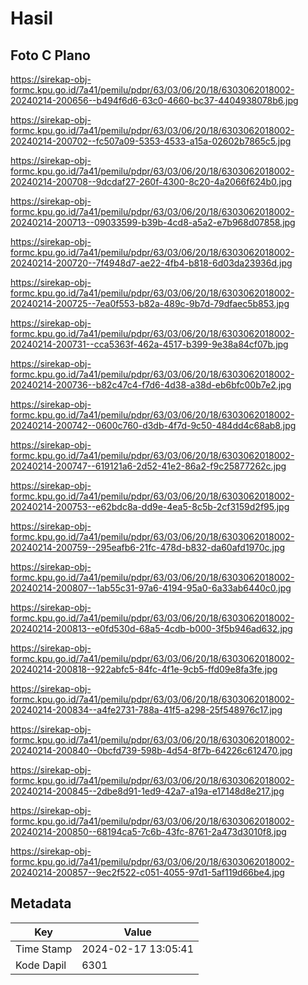 # Hasil

## Foto C Plano

https://sirekap-obj-formc.kpu.go.id/7a41/pemilu/pdpr/63/03/06/20/18/6303062018002-20240214-200656--b494f6d6-63c0-4660-bc37-4404938078b6.jpg

https://sirekap-obj-formc.kpu.go.id/7a41/pemilu/pdpr/63/03/06/20/18/6303062018002-20240214-200702--fc507a09-5353-4533-a15a-02602b7865c5.jpg

https://sirekap-obj-formc.kpu.go.id/7a41/pemilu/pdpr/63/03/06/20/18/6303062018002-20240214-200708--9dcdaf27-260f-4300-8c20-4a2066f624b0.jpg

https://sirekap-obj-formc.kpu.go.id/7a41/pemilu/pdpr/63/03/06/20/18/6303062018002-20240214-200713--09033599-b39b-4cd8-a5a2-e7b968d07858.jpg

https://sirekap-obj-formc.kpu.go.id/7a41/pemilu/pdpr/63/03/06/20/18/6303062018002-20240214-200720--7f4948d7-ae22-4fb4-b818-6d03da23936d.jpg

https://sirekap-obj-formc.kpu.go.id/7a41/pemilu/pdpr/63/03/06/20/18/6303062018002-20240214-200725--7ea0f553-b82a-489c-9b7d-79dfaec5b853.jpg

https://sirekap-obj-formc.kpu.go.id/7a41/pemilu/pdpr/63/03/06/20/18/6303062018002-20240214-200731--cca5363f-462a-4517-b399-9e38a84cf07b.jpg

https://sirekap-obj-formc.kpu.go.id/7a41/pemilu/pdpr/63/03/06/20/18/6303062018002-20240214-200736--b82c47c4-f7d6-4d38-a38d-eb6bfc00b7e2.jpg

https://sirekap-obj-formc.kpu.go.id/7a41/pemilu/pdpr/63/03/06/20/18/6303062018002-20240214-200742--0600c760-d3db-4f7d-9c50-484dd4c68ab8.jpg

https://sirekap-obj-formc.kpu.go.id/7a41/pemilu/pdpr/63/03/06/20/18/6303062018002-20240214-200747--619121a6-2d52-41e2-86a2-f9c25877262c.jpg

https://sirekap-obj-formc.kpu.go.id/7a41/pemilu/pdpr/63/03/06/20/18/6303062018002-20240214-200753--e62bdc8a-dd9e-4ea5-8c5b-2cf3159d2f95.jpg

https://sirekap-obj-formc.kpu.go.id/7a41/pemilu/pdpr/63/03/06/20/18/6303062018002-20240214-200759--295eafb6-21fc-478d-b832-da60afd1970c.jpg

https://sirekap-obj-formc.kpu.go.id/7a41/pemilu/pdpr/63/03/06/20/18/6303062018002-20240214-200807--1ab55c31-97a6-4194-95a0-6a33ab6440c0.jpg

https://sirekap-obj-formc.kpu.go.id/7a41/pemilu/pdpr/63/03/06/20/18/6303062018002-20240214-200813--e0fd530d-68a5-4cdb-b000-3f5b946ad632.jpg

https://sirekap-obj-formc.kpu.go.id/7a41/pemilu/pdpr/63/03/06/20/18/6303062018002-20240214-200818--922abfc5-84fc-4f1e-9cb5-ffd09e8fa3fe.jpg

https://sirekap-obj-formc.kpu.go.id/7a41/pemilu/pdpr/63/03/06/20/18/6303062018002-20240214-200834--a4fe2731-788a-41f5-a298-25f548976c17.jpg

https://sirekap-obj-formc.kpu.go.id/7a41/pemilu/pdpr/63/03/06/20/18/6303062018002-20240214-200840--0bcfd739-598b-4d54-8f7b-64226c612470.jpg

https://sirekap-obj-formc.kpu.go.id/7a41/pemilu/pdpr/63/03/06/20/18/6303062018002-20240214-200845--2dbe8d91-1ed9-42a7-a19a-e17148d8e217.jpg

https://sirekap-obj-formc.kpu.go.id/7a41/pemilu/pdpr/63/03/06/20/18/6303062018002-20240214-200850--68194ca5-7c6b-43fc-8761-2a473d3010f8.jpg

https://sirekap-obj-formc.kpu.go.id/7a41/pemilu/pdpr/63/03/06/20/18/6303062018002-20240214-200857--9ec2f522-c051-4055-97d1-5af119d66be4.jpg


## Metadata

| Key        | Value               |
| ---------- | ------------------- |
| Time Stamp | 2024-02-17 13:05:41 |
| Kode Dapil | 6301                |



